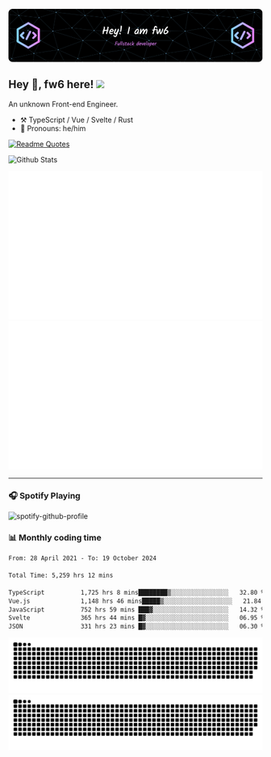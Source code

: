 ![Header](github-header-image.png)

## Hey 👋, fw6 here! <img src="https://github.githubassets.com/images/mona-whisper.gif" height="24" />


An unknown Front-end Engineer.

-   :hammer_and_pick: TypeScript / Vue / Svelte / Rust
-   :man: Pronouns: he/him


[![Readme Quotes](https://quotes-github-readme.vercel.app/api?type=horizontal&theme=algolia)](https://github.com/piyushsuthar/github-readme-quotes)



![Github Stats](https://github-readme-stats.vercel.app/api?username=fw6&bg_color=30,e96443,904e95&title_color=fff&text_color=fff)

![](https://raw.githubusercontent.com/fw6/github-stats-transparent/output/generated/overview.svg)
![](https://raw.githubusercontent.com/fw6/github-stats-transparent/output/generated/languages.svg)


---

### 🎧 Spotify Playing

<!-- ![spotify-github-profile](/img/default.svg) -->

![spotify-github-profile](https://spotify-github-profile.vercel.app/api/view.svg?uid=r6wn4hdvypv0lkzyrj0e0pjct&cover_image=true&theme=default&show_offline=true&background_color=9a10ad&interchange=true&bar_color_cover=true)



### :bar_chart: Monthly coding time 

<!--START_SECTION:waka-->

```txt
From: 28 April 2021 - To: 19 October 2024

Total Time: 5,259 hrs 12 mins

TypeScript          1,725 hrs 8 mins████████▒░░░░░░░░░░░░░░░░   32.80 %
Vue.js              1,148 hrs 46 mins█████▒░░░░░░░░░░░░░░░░░░░   21.84 %
JavaScript          752 hrs 59 mins ███▓░░░░░░░░░░░░░░░░░░░░░   14.32 %
Svelte              365 hrs 44 mins █▓░░░░░░░░░░░░░░░░░░░░░░░   06.95 %
JSON                331 hrs 23 mins █▓░░░░░░░░░░░░░░░░░░░░░░░   06.30 %
```

<!--END_SECTION:waka-->




![github contribution grid snake animation](https://raw.githubusercontent.com/platane/platane/output/github-contribution-grid-snake-dark.svg#gh-dark-mode-only)![github contribution grid snake animation](https://raw.githubusercontent.com/platane/platane/output/github-contribution-grid-snake.svg#gh-light-mode-only)
